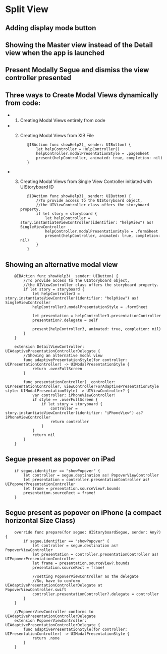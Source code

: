 # Split View

## Adding display mode button

## Showing the Master view instead of the Detail view when the app is launched

## Present Modally Segue and dismiss the view controller presented

## Three ways to Create Modal Views dynamically from code:

- 1. Creating Modal Views entirely from code

- 2. Creating Modal Views from XIB File
            
            @IBAction func showHelp2(_ sender: UIButton) {
                let helpController = HelpController()
                helpController.modalPresentationStyle = .pageSheet
                present(helpController, animated: true, completion: nil)
            }
        
- 3. Creating Modal Views from Single View Controller initiated with UIStoryboard ID
            
            @IBAction func showHelp3(_ sender: UIButton) {
                //To provide access to the UIStoryboard object,
                //the UIViewController class offers the storyboard property.
                if let story = storyboard {
                    let helpController = story.instantiateViewController(identifier: "helpView") as! SingleViewController
                    helpController.modalPresentationStyle = .formSheet
                    present(helpController, animated: true, completion: nil)
                }
            }

## Showing an alternative modal view
        @IBAction func showHelp3(_ sender: UIButton) {
            //To provide access to the UIStoryboard object,
            //the UIViewController class offers the storyboard property.
            if let story = storyboard {
                let helpController3 = story.instantiateViewController(identifier: "helpView") as! SingleViewController
                helpController3.modalPresentationStyle = .formSheet
                
                let presentation = helpController3.presentationController
                presentation?.delegate = self
                
                present(helpController3, animated: true, completion: nil)
            }
        }

        extension DetailViewController: UIAdaptivePresentationControllerDelegate {
            //Showing an alternative modal view
            func adaptivePresentationStyle(for controller: UIPresentationController) -> UIModalPresentationStyle {
                return .overFullScreen
            }
            
            func presentationController(_ controller: UIPresentationController, viewControllerForAdaptivePresentationStyle style: UIModalPresentationStyle) -> UIViewController? {
                var controller: iPhoneViewController!
                if style == .overFullScreen {
                    if let story = storyboard {
                        controller = story.instantiateViewController(identifier: "iPhoneView") as? iPhoneViewController
                        return controller
                    }
                }
                return nil
            }
        }

## Segue present as popover on iPad
        if segue.identifier == "showPopover" {
            let controller = segue.destination as! PopoverViewController
            let presentation = controller.presentationController as! UIPopoverPresentationController
            let frame = presentation.sourceView?.bounds
            presentation.sourceRect = frame!
        }

## Segue present as popover on iPhone (a compact horizontal Size Class)
        
        override func prepare(for segue: UIStoryboardSegue, sender: Any?) {
            if segue.identifier == "showPopover" {
                let controller = segue.destination as! PopoverViewController
                let presentation = controller.presentationController as! UIPopoverPresentationController
                let frame = presentation.sourceView?.bounds
                presentation.sourceRect = frame!
                
                //setting PopoverViewController as the delegate
                //So, have to conform UIAdaptivePresentationControllerDelegate at PopoverViewController.swift
                controller.presentationController?.delegate = controller
            }
        }

        //PopoverViewController conforms to  UIAdaptivePresentationControllerDelegate
        extension PopoverViewController: UIAdaptivePresentationControllerDelegate {
            func adaptivePresentationStyle(for controller: UIPresentationController) -> UIModalPresentationStyle {
                return .none
            }
        }


